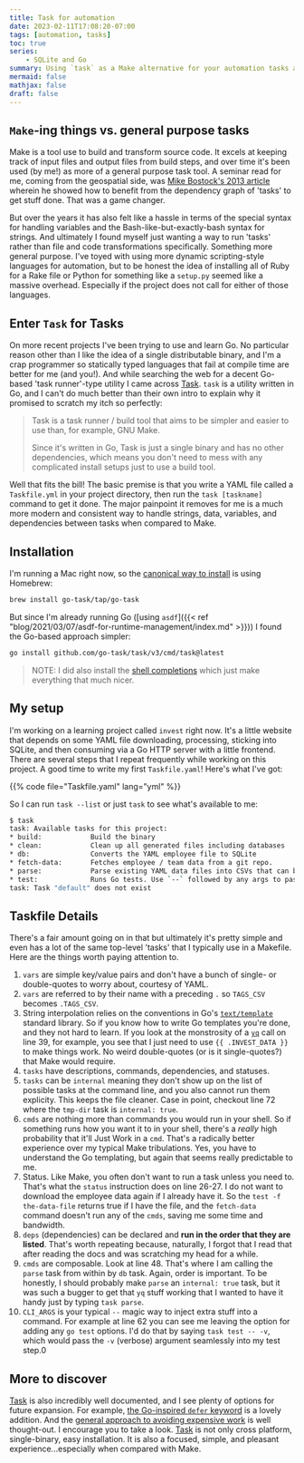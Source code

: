 ```yaml
---
title: Task for automation
date: 2023-02-11T17:08:20-07:00
tags: [automation, tasks]
toc: true
series:
    - SQLite and Go
summary: Using `task` as a Make alternative for your automation tasks and wonderment.
mermaid: false
mathjax: false
draft: false
---
```


## `Make`-ing things vs. general purpose tasks

Make is a tool use to build and transform source code.
It excels at keeping track of input files and output files from build steps, and over time it's been used (by me!) as more of a general purpose task tool.
A seminar read for me, coming from the geospatial side, was [Mike Bostock's 2013 article][1] wherein he showed how to benefit from the dependency graph of 'tasks' to get stuff done.
That was a game changer.

But over the years it has also felt like a hassle in terms of the special syntax for handling variables and the Bash-like-but-exactly-bash syntax for strings.
And ultimately I found myself just wanting a way to run 'tasks' rather than file and code transformations specifically.
Something more general purpose.
I've toyed with using more dynamic scripting-style languages for automation, but to be honest the idea of installing all of Ruby for a Rake file or Python for something like a `setup.py` seemed like a massive overhead.
Especially if the project does not call for either of those languages.

## Enter `Task` for Tasks

On more recent projects I've been trying to use and learn Go.
No particular reason other than I like the idea of a single distributable binary, and I'm a crap programmer so statically typed languages that fail at compile time are better for me (and you!).
And while searching the web for a decent Go-based 'task runner'-type utility I came across [Task][2].
`task` is a utility written in Go, and I can't do much better than their own intro to explain why it promised to scratch my itch so perfectly:

> Task is a task runner / build tool that aims to be simpler and easier to use than, for example, GNU Make.
>
> Since it's written in Go, Task is just a single binary and has no other dependencies, which means you don't need to mess with any complicated install setups just to use a build tool.

Well that fits the bill!
The basic premise is that you write a YAML file called a `Taskfile.yml` in your project directory, then run the `task [taskname]` command to get it done.
The major painpoint it removes for me is a much more modern and consistent way to handle strings, data, variables, and dependencies  between tasks when compared to Make.

## Installation

I'm running a Mac right now, so the [canonical way to install](https://taskfile.dev/installation/) is using Homebrew:

```sh
brew install go-task/tap/go-task
```

But since I'm already running Go ([using `asdf`]({{< ref "blog/2021/03/07/asdf-for-runtime-management/index.md" >}})) I found the Go-based approach simpler:

```sh
go install github.com/go-task/task/v3/cmd/task@latest
```

> NOTE: I did also install the [shell completions](https://taskfile.dev/installation/#zsh) which just make everything that much nicer.

## My setup

I'm working on a learning project called `invest` right now.
It's a little website that depends on some YAML file downloading, processing, sticking into SQLite, and then consuming via a Go HTTP server with a little frontend.
There are several steps that I repeat frequently while working on this project.
A good time to write my first `Taskfile.yaml`!
Here's what I've got:


{{% code file="Taskfile.yaml" lang="yml" %}}

So I can run `task --list` or just `task` to see what's available to me:

```sh
$ task                                                                               invest -> main
task: Available tasks for this project:
* build:            Build the binary
* clean:            Clean up all generated files including databases
* db:               Converts the YAML employee file to SQLite
* fetch-data:       Fetches employee / team data from a git repo.
* parse:            Parse existing YAML data files into CSVs that can be imported to SQLite
* test:             Runs Go tests. Use `--` followed by any args to pass, e.g., `-- -v`
task: Task "default" does not exist
```


## Taskfile Details


There's a fair amount going on in that but ultimately it's pretty simple and even has a lot of the same top-level 'tasks' that I typically use in a Makefile.
Here are the things worth paying attention to.

1. `vars` are simple key/value pairs and don't have a bunch of single- or double-quotes to worry about, courtesy of YAML.
1. `vars` are referred to by their name with a preceding `.` so `TAGS_CSV` becomes `.TAGS_CSV`.
1. String interpolation relies on the conventions in Go's [`text/template`](https://pkg.go.dev/text/template) standard library. So if you know how to write Go templates you're done, and they not hard to learn.
   If you look at the monstrosity of a [`yq`][3] call on line 39, for example, you see that I just need to use `{{ .INVEST_DATA }}` to make things work.
   No weird double-quotes (or is it single-quotes?) that Make would require.
1. `tasks` have descriptions, commands, dependencies, and statuses.
1. `tasks` can be `internal` meaning they don't show up on the list of possible tasks at the command line, and you also cannot run them explicity.
   This keeps the file cleaner.
   Case in point, checkout line 72 where the `tmp-dir` task is `internal: true`.
1. `cmds` are nothing more than commands you would run in your shell.
   So if something runs how you want it to in your shell, there's a _really_ high probability that it'll Just Work in a `cmd`.
   That's a radically better experience over my typical Make tribulations.
   Yes, you have to understand the Go templating, but again that seems really predictable to me.
1. Status. Like Make, you often don't want to run a task unless you need to. That's what the `status` instruction does on line 26-27.
   I do not want to download the employee data again if I already have it.
   So the `test -f the-data-file` returns true if I have the file, and the `fetch-data` command doesn't run any of the `cmds`, saving me some time and bandwidth.
1. `deps` (dependencies) can be declared and **run in the order that they are listed**.
   That's worth repeating because, naturally, I forgot that I read that after reading the docs and was scratching my head for a while.
1. `cmds` are composable. Look at line 48. That's where I am calling the `parse` task from within by `db` task.
   Again, order is important.
   To be honestly, I should probably make `parse` an `internal: true` task, but it was such a bugger to get that `yq` stuff working that I wanted to have it handy just by typing `task parse`.
1. `CLI_ARGS` is your typical `--` magic way to inject extra stuff into a command.
   For example at line 62 you can see me leaving the option for adding any `go test` options.
   I'd do that by saying `task test -- -v`, which would pass the `-v` (verbose) argument seamlessly into my test step.0

## More to discover

[Task][2] is also incredibly well documented, and I see plenty of options for future expansion.
For example, [the Go-inspired `defer` keyword](https://taskfile.dev/usage/#doing-task-cleanup-with-defer) is a lovely addition.
And the [general approach to avoiding expensive work](https://taskfile.dev/usage/#by-fingerprinting-locally-generated-files-and-their-sources) is well thought-out.
I encourage you to take a look.
[Task][2] is not only cross platform, single-binary, easy installation.
It is also a focused, simple, and pleasant experience...especially when compared with Make.

[1]: https://bost.ocks.org/mike/make/
[2]: https://taskfile.dev
[3]: https://mikefarah.gitbook.io/yq/

